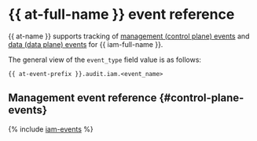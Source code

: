# {{ at-full-name }} event reference

{{ at-name }} supports tracking of [management (control plane) events](../audit-trails/concepts/format.md) and [data (data plane) events](../audit-trails/concepts/format-data-plane.md) for {{ iam-full-name }}.

The general view of the `event_type` field value is as follows:

```text
{{ at-event-prefix }}.audit.iam.<event_name>
```

## Management event reference {#control-plane-events}

{% include [iam-events](../_includes/audit-trails/events/iam-events.md) %}
